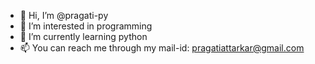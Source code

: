 - 👋 Hi, I’m @pragati-py
- 👀 I’m interested in programming
- 🌱 I’m currently learning python
- 📫 You can reach me through my mail-id: pragatiattarkar@gmail.com

<!---
pragati-py/pragati-py is a ✨ special ✨ repository because its `README.md` (this file) appears on your GitHub profile.
You can click the Preview link to take a look at your changes.
--->
